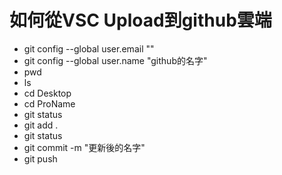 # 如何從VSC Upload到github雲端

- git config --global user.email ""
- git config --global user.name "github的名字"
- pwd 
- ls
- cd Desktop
- cd ProName
- git status
- git add .
- git status 
- git commit -m "更新後的名字"
- git push
